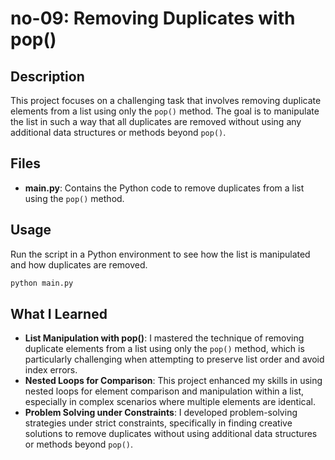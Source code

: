 # no-09: Removing Duplicates with pop()

## Description
This project focuses on a challenging task that involves removing duplicate elements from a list using only the `pop()` method. The goal is to manipulate the list in such a way that all duplicates are removed without using any additional data structures or methods beyond `pop()`.

## Files
- **main.py**: Contains the Python code to remove duplicates from a list using the `pop()` method.

## Usage
Run the script in a Python environment to see how the list is manipulated and how duplicates are removed.

```bash
python main.py
```
## What I Learned
- **List Manipulation with pop()**: I mastered the technique of removing duplicate elements from a list using only the `pop()` method, which is particularly challenging when attempting to preserve list order and avoid index errors.
- **Nested Loops for Comparison**: This project enhanced my skills in using nested loops for element comparison and manipulation within a list, especially in complex scenarios where multiple elements are identical.
- **Problem Solving under Constraints**: I developed problem-solving strategies under strict constraints, specifically in finding creative solutions to remove duplicates without using additional data structures or methods beyond `pop()`.

